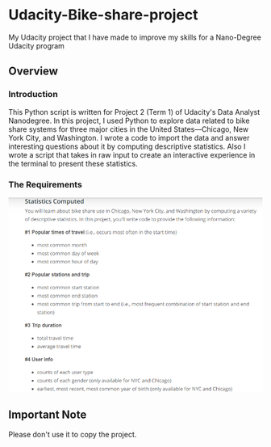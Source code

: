 # Udacity-Bike-share-project
My Udacity project that I have made to improve my skills for a Nano-Degree Udacity program

## Overview
### Introduction
This Python script is written for Project 2 (Term 1) of Udacity's Data Analyst Nanodegree.
In this project, I used Python to explore data related to bike share systems for three major cities in the United States—Chicago, New York City, and Washington. I wrote a code to import the data and answer interesting questions about it by computing descriptive statistics. Also I wrote a script that takes in raw input to create an interactive experience in the terminal to present these statistics.

### The Requirements
![alt text](https://github.com/Ibrahim-S-Ahmed/Udacity-Bike-share-project/blob/main/req.jpg?raw=true)

## Important Note
Please don't use it to copy the project.
